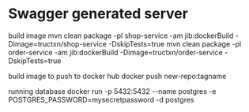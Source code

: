 # Swagger generated server

build image 
mvn clean package -pl shop-service -am jib:dockerBuild -Dimage=tructxn/shop-service -DskipTests=true
mvn clean package -pl order-service -am jib:dockerBuild -Dimage=tructxn/order-service -DskipTests=true

build image to push to docker hub 
docker push new-repo:tagname

running database 
 docker run -p 5432:5432 --name postgres -e POSTGRES_PASSWORD=mysecretpassword -d postgres